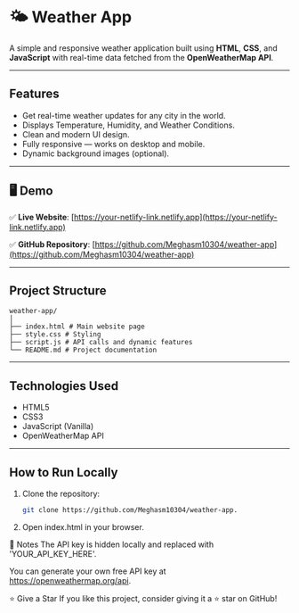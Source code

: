 # 🌤️ Weather App

A simple and responsive weather application built using **HTML**, **CSS**, and **JavaScript** with real-time data fetched from the **OpenWeatherMap API**.

---

## Features
- Get real-time weather updates for any city in the world.
- Displays Temperature, Humidity, and Weather Conditions.
- Clean and modern UI design.
- Fully responsive — works on desktop and mobile.
- Dynamic background images (optional).

---

## 🖥️ Demo

✅ **Live Website**: [https://your-netlify-link.netlify.app](https://your-netlify-link.netlify.app)

✅ **GitHub Repository**: [https://github.com/Meghasm10304/weather-app](https://github.com/Meghasm10304/weather-app)

---

## Project Structure
    weather-app/
    │
    ├── index.html # Main website page
    ├── style.css # Styling
    ├── script.js # API calls and dynamic features
    └── README.md # Project documentation


---

## Technologies Used
- HTML5
- CSS3
- JavaScript (Vanilla)
- OpenWeatherMap API

---

## How to Run Locally
1. Clone the repository:
   ```bash
   git clone https://github.com/Meghasm10304/weather-app.

2. Open index.html in your browser.


📌 Notes
The API key is hidden locally and replaced with 'YOUR_API_KEY_HERE'.

You can generate your own free API key at https://openweathermap.org/api.


⭐ Give a Star
If you like this project, consider giving it a ⭐ star on GitHub!